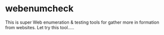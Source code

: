 # webenumcheck
This is super Web enumeration &amp; testing tools for gather more in formation from websites. Let try this tool.....

